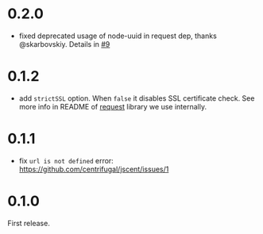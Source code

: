 0.2.0
=====

* fixed deprecated usage of node-uuid in request dep, thanks @skarbovskiy. Details in [#9](https://github.com/centrifugal/jscent/pull/9)

0.1.2
=====

* add `strictSSL` option. When `false` it disables SSL certificate check. See more info in README of [request](https://github.com/request/request) library we use internally.

0.1.1
=====

* fix `url is not defined` error: https://github.com/centrifugal/jscent/issues/1


0.1.0
=====

First release.
